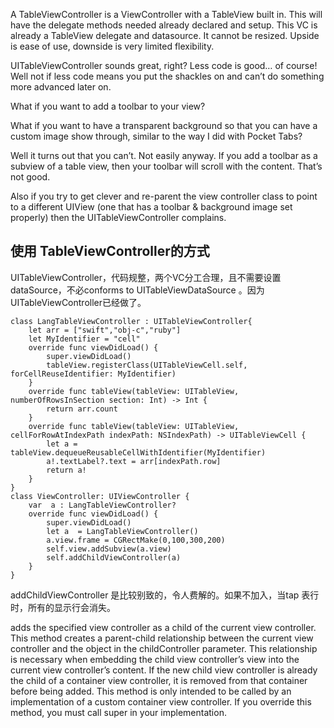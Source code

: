 
A TableViewController is a ViewController with a TableView built in. This will have the delegate methods needed already declared and setup. This VC is already a TableView delegate and datasource. It cannot be resized. Upside is ease of use, downside is very limited flexibility.

UITableViewController sounds great, right?  Less code is good… of course!  Well not if less code means you put the shackles on and can’t do something more advanced later on.

What if you want to add a toolbar to your view? 

What if you want to have a transparent background so that you can have a custom image show through, similar to the way I did with Pocket Tabs?

Well it turns out that you can’t.  Not easily anyway.  If you add a toolbar as a subview of a table view, then your toolbar will scroll with the content.  That’s not good.

Also if you try to get clever and re-parent the view controller class to point to a different UIView (one that has a toolbar & background image set properly) then the UITableViewController complains.

## 使用 TableViewController的方式

UITableViewController，代码规整，两个VC分工合理，且不需要设置 dataSource，不必conforms to UITableViewDataSource 。因为UITableViewController已经做了。


    class LangTableViewController : UITableViewController{
        let arr = ["swift","obj-c","ruby"]
        let MyIdentifier = "cell"
        override func viewDidLoad() {
            super.viewDidLoad()
            tableView.registerClass(UITableViewCell.self, forCellReuseIdentifier: MyIdentifier)
        }
        override func tableView(tableView: UITableView, numberOfRowsInSection section: Int) -> Int {
            return arr.count
        }
        override func tableView(tableView: UITableView, cellForRowAtIndexPath indexPath: NSIndexPath) -> UITableViewCell {
            let a = tableView.dequeueReusableCellWithIdentifier(MyIdentifier)
            a!.textLabel?.text = arr[indexPath.row]
            return a!
        }
    }
    class ViewController: UIViewController {
        var  a : LangTableViewController?
        override func viewDidLoad() {
            super.viewDidLoad()
            let a  = LangTableViewController()
            a.view.frame = CGRectMake(0,100,300,200)
            self.view.addSubview(a.view)
            self.addChildViewController(a)
        }
    }

addChildViewController 是比较别致的，令人费解的。如果不加入，当tap 表行时，所有的显示行会消失。

adds the specified view controller as a child of the current view controller.
This method creates a parent-child relationship between the current view controller and the object in the childController parameter. This relationship is necessary when embedding the child view controller’s view into the current view controller’s content. If the new child view controller is already the child of a container view controller, it is removed from that container before being added.
This method is only intended to be called by an implementation of a custom container view controller. If you override this method, you must call super in your implementation.
